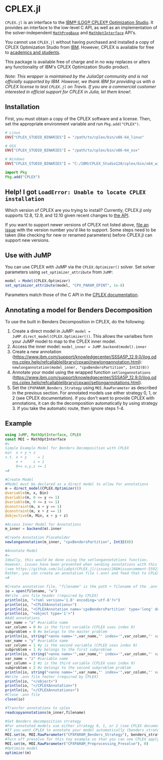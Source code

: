 # CPLEX.jl

`CPLEX.jl` is an interface to the [IBM® ILOG® CPLEX® Optimization
Studio](https://www.ibm.com/products/ilog-cplex-optimization-studio). It
provides an interface to the low-level C API, as well as an implementation of
the solver-independent
[`MathProgBase`](https://github.com/JuliaOpt/MathProgBase.jl) and
[`MathOptInterface`](https://github.com/JuliaOpt/MathOptInterface.jl) API's.

You cannot use `CPLEX.jl` without having purchased and installed a copy of CPLEX
Optimization Studio from [IBM](http://www.ibm.com/). However, CPLEX is
available for free to [academics and students](http://ibm.biz/Bdzvqw).

This package is available free of charge and in no way replaces or alters any
functionality of IBM's CPLEX Optimization Studio product.

*Note: This wrapper is maintained by the JuliaOpt community and is not
officially supported by IBM. However, we thank IBM for providing us with a
CPLEX license to test `CPLEX.jl` on Travis. If you are a commercial customer
interested in official support for CPLEX in Julia, let them know!.*

## Installation

First, you must obtain a copy of the CPLEX software and a license. Then, set the
appropriate environment variable and run `Pkg.add("CPLEX")`.

```julia
# Linux
ENV["CPLEX_STUDIO_BINARIES"] = "/path/to/cplex/bin/x86-64_linux"

# OSX
ENV["CPLEX_STUDIO_BINARIES"] = "/path/to/cplex/bin/x86-64_osx"

# Windows
ENV["CPLEX_STUDIO_BINARIES"] = "C:/IBM/CPLEX_Studio128/cplex/bin/x64_win64"

import Pkg
Pkg.add("CPLEX")
```

## Help! I got `LoadError: Unable to locate CPLEX installation`

Which version of CPLEX are you trying to install? Currently, CPLEX.jl only
supports 12.8, 12.9, and 12.10 given recent changes to
[the API](https://www.ibm.com/support/knowledgecenter/en/SSSA5P_12.9.0/ilog.odms.studio.help/CPLEX/ReleaseNotes/topics/releasenotes1290/removed.html).

If you want to support newer versions of CPLEX not listed above, [file an
issue](https://github.com/JuliaOpt/CPLEX.jl/issues/new) with the version
number you'd like to support. Some steps need to be taken (like checking for
new or renamed parameters) before CPLEX.jl can support new versions.

## Use with JuMP

You can use CPLEX with JuMP via the `CPLEX.Optimizer()` solver.
Set solver parameters using `set_optimizer_attribute` from `JuMP`:

```julia
model = Model(CPLEX.Optimizer)
set_optimizer_attribute(model, "CPX_PARAM_EPINT", 1e-8)
```

Parameters match those of the C API in the [CPLEX documentation](https://www.ibm.com/support/knowledgecenter/SSSA5P_12.9.0/ilog.odms.cplex.help/CPLEX/Parameters/topics/introListAlpha.html).

## Annotating a model for Benders Decomposition

To use the built in Benders Decomposition in CPLEX, do the following:
1) Create a direct model in JuMP: `model = JuMP.direct_model(CPLEX.Optimizer())`. This allows the varialbes form your JuMP model to map to the CPLEX inner model.
2) Access the inner model: `model_inner = JuMP.backend(model).inner`
3) Create a new annotation (https://www.ibm.com/support/knowledgecenter/SSSA5P_12.9.0/ilog.odms.cplex.help/refcallablelibrary/cpxapi/newlongannotation.html): `newlongannotation(model_inner, "cpxBendersPartition", Int32(0))`
4) Annotate your model using the wrapped function `setlongannotations` (https://www.ibm.com/support/knowledgecenter/SSSA5P_12.9.0/ilog.odms.cplex.help/refcallablelibrary/cpxapi/setlongannotations.html).
5) Set the `CPXPARAM_Benders_Strategy` using `MOI.RawParameter` as described in the previous section. For annotated models use either strategy 0, 1, or 2 (see CPLEX documentation). If you don't want to provide CPLEX with annotations, it can do the decomposition automatically by using strategy 3. If you take the automatic route, then ignore steps 1-4.

## Example
```Julia
using JuMP, MathOptInterface, CPLEX
const MOI = MathOptInterface
#=
Simple Example Model for Benders Decomposition with CPLEX
min  x + y + z
s.t. x + y     = 1
     x +     z = 1
     0<= x,y,z <= 1
=#

#Create Model
#Model must be declared as a direct model to allow for annotations
m = direct_model(CPLEX.Optimizer())
@variable(m, x, Bin)
@variable(m, 0 <= y <= 1)
@variable(m, 0 <= z <= 1)
@constraint(m, x + y == 1)
@constraint(m, x + z == 1)
@objective(m, Min, x + y + z)

#Access Inner Model for Annotations
m_inner = backend(m).inner

#Create Annotation Placeholder
newlongannotation(m_inner, "cpxBendersPartition", Int32(0))

#Annotate Model
#=
Ideally, this would be done using the setlongannotations function.
However, issues have been presented when sending annotations with this function
(see https://github.com/JuliaOpt/CPLEX.jl/issues/268#issuecomment-559231367)
Rather, you can create an annotation file (.ann) and feed that to CPLEX
=#

#Create annotation file. "filename" is the path + filename of the .ann file (i.e. "/home/benders.ann")
io = open(filename, "w") 
#Write .ann file header (required by CPLEX)
println(io, "<?xml version='1.0' encoding='utf-8'?>")
println(io, "<CPLEXAnnotations>")
println(io, "<CPLEXAnnotation name='cpxBendersPartition' type='long' default='0'>")
println(io, "<object type='1'>")
#Add annotations
var_name = "x" #variable name
var_column = 0 #x is the first variable (CPLEX uses index 0)
subproblem = 0 #x belongs to the master problem
println(io, string("<anno name='",var_name,"' index='",var_column,"' value='",subproblem,"'/>")) #print annotation to .ann file
var_name = "y" #variable name
var_column = 1 #y is the second variable (CPLEX uses index 0)
subproblem = 1 #y belongs to the first subproblem
println(io, string("<anno name='",var_name,"' index='",var_column,"' value='",subproblem,"'/>")) #print annotation to .ann file
var_name = "z" #variable name
var_column = 2 #z is the third variable (CPLEX uses index 0)
subproblem = 2 #z belongs to the second subproblem problem
println(io, string("<anno name='",var_name,"' index='",var_column,"' value='",subproblem,"'/>")) #print annotation to .ann file
#Write .ann file footer (required by CPLEX)
println(io, "</object>")
println(io, "</CPLEXAnnotation>")
println(io, "</CPLEXAnnotations>")
#Close .ann file
close(io)

#Transfer annotations to cplex
readcopyannotations(m_inner,filename)

#Set Benders decomposition strategy
#For annotated models use either strategy 0, 1, or 2 (see CPLEX documentation).
#If you want CPLEX to annotate your model automatically (benders_strategy = 3), you could just skip lines 27-66.
MOI.set(m, MOI.RawParameter("CPXPARAM_Benders_Strategy"), benders_strategy)
#Turn off presolve for this toy example so that you can see CPLEX applying 2 Benders cuts
MOI.set(m, MOI.RawParameter("CPXPARAM_Preprocessing_Presolve"), 0)
#Optimize model
optimize!(m)
```
